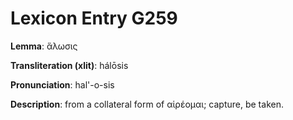 # Lexicon Entry G259

**Lemma**: ἅλωσις

**Transliteration (xlit)**: hálōsis

**Pronunciation**: hal'-o-sis

**Description**:
from a collateral form of αἱρέομαι; capture, be taken.
